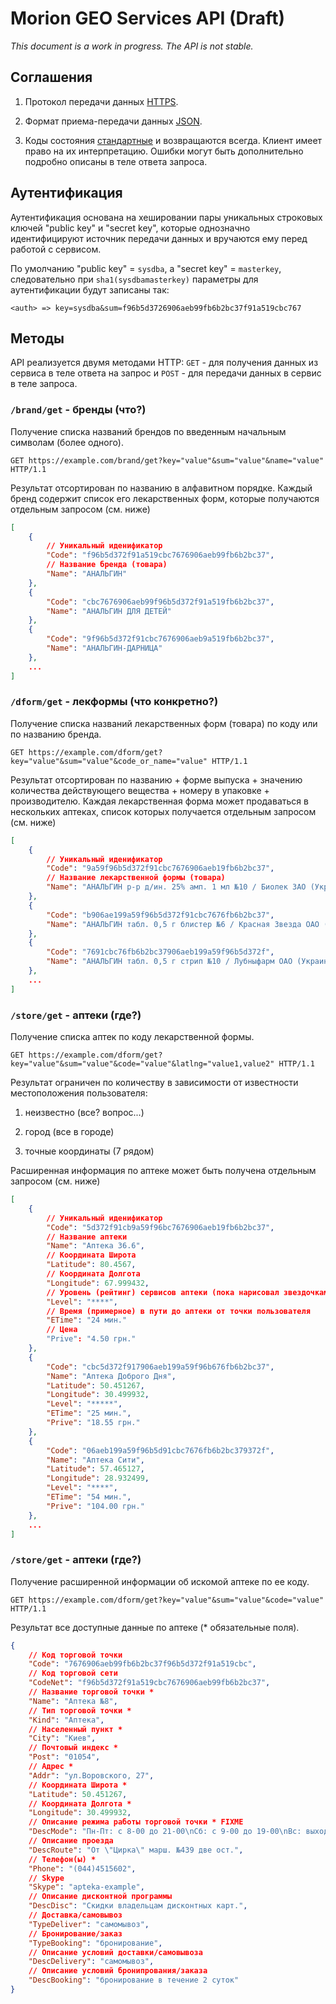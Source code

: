 # Morion GEO Services API (Draft) #

*This document is a work in progress. The API is not stable.*

## Соглашения ##

1. Протокол передачи данных [HTTPS](http://ru.wikipedia.org/wiki/HTTPS).

2. Формат приема-передачи данных [JSON](http://json.org/).

3. Коды состояния [стандартные](http://en.wikipedia.org/wiki/List_of_HTTP_status_codes) и возвращаются всегда. Клиент имеет право на их интерпретацию. Ошибки могут быть дополнительно подробно описаны в теле ответа запроса.

## Аутентификация ##

Аутентификация основана на хешировании пары уникальных строковых ключей "public key" и "secret key", которые однозначно идентифицируют источник передачи данных и вручаются ему перед работой с сервисом. 

По умолчанию "public key" = `sysdba`, а "secret key" = `masterkey`, следовательно при `sha1(sysdbamasterkey)` параметры для аутентификации будут записаны так:
  
  ```
  <auth> => key=sysdba&sum=f96b5d3726906aeb99fb6b2bc37f91a519cbc767
  ```

## Методы ##

API реализуется двумя методами HTTP: `GET` - для получения данных из сервиса в теле ответа на запрос и `POST` - для передачи данных в сервис в теле запроса.

### `/brand/get` - бренды (что?)

Получение списка названий брендов по введенным начальным символам (более одного). 

```
GET https://example.com/brand/get?key="value"&sum="value"&name="value" HTTP/1.1
```

Результат отсортирован по названию в алфавитном порядке. Каждый бренд содержит список его лекарственных форм, которые получаются отдельным запросом (см. ниже)

```json
[
	{
		// Уникальный иденификатор
		"Code": "f96b5d372f91a519cbc7676906aeb99fb6b2bc37",
		// Название бренда (товара)
		"Name": "АНАЛЬГИН"
	},
	{
		"Code": "cbc7676906aeb99f96b5d372f91a519fb6b2bc37",
		"Name": "АНАЛЬГИН ДЛЯ ДЕТЕЙ"
	},
	{
		"Code": "9f96b5d372f91cbc7676906aeb9a519fb6b2bc37",
		"Name": "АНАЛЬГИН-ДАРНИЦА"
	},
	...
]
```

### `/dform/get` - лекформы (что конкретно?)

Получение списка названий лекарственных форм (товара) по коду или по названию бренда. 

```
GET https://example.com/dform/get?key="value"&sum="value"&code_or_name="value" HTTP/1.1
```

Результат отсортирован по названию + форме выпуска +  значению количества действующего вещества + номеру в упаковке + производителю. Каждая лекарственная форма может продаваться в нескольких аптеках, список которых получается отдельным запросом (см. ниже)

```json
[
	{
		// Уникальный иденификатор
		"Code": "9a59f96b5d372f91cbc7676906aeb19fb6b2bc37",
		// Название лекарственной формы (товара)
		"Name": "АНАЛЬГИН р-р д/ин. 25% амп. 1 мл №10 / Биолек ЗАО (Украина, Харьков)"
	},
	{
		"Code": "b906ae199a59f96b5d372f91cbc7676fb6b2bc37",
		"Name": "АНАЛЬГИН табл. 0,5 г блистер №6 / Красная Звезда ОАО (Украина, Харьков)"
	},
	{
		"Code": "7691cbc76fb6b2bc37906aeb199a59f96b5d372f",
		"Name": "АНАЛЬГИН табл. 0,5 г стрип №10 / Лубныфарм ОАО (Украина, Лубны)"
	},
	...
]
```

### `/store/get` - аптеки (где?)

Получение списка аптек по коду лекарственной формы. 

```
GET https://example.com/dform/get?key="value"&sum="value"&code="value"&latlng="value1,value2" HTTP/1.1
```

Результат ограничен по количеству в зависимости от известности местоположения пользователя:

1. неизвестно (все? вопрос...)

2. город (все в городе)

3. точные координаты (7 рядом)

Расширенная информация по аптеке может быть получена отдельным запросом (см. ниже)

```json
[
	{
		// Уникальный иденификатор
		"Code": "5d372f91cb9a59f96bc7676906aeb19fb6b2bc37",
		// Название аптеки
		"Name": "Аптека 36.6",
		// Координата Широта
		"Latitude": 80.4567,
		// Координата Долгота
		"Longitude": 67.999432,
		// Уровень (рейтинг) сервисов аптеки (пока нарисовал звездочками)
		"Level": "****",
		// Время (примерное) в пути до аптеки от точки пользователя
		"ETime": "24 мин."
		// Цена
		"Prive": "4.50 грн."
	},
	{
		"Code": "cbc5d372f917906aeb199a59f96b676fb6b2bc37",
		"Name": "Аптека Доброго Дня",
		"Latitude": 50.451267,
		"Longitude": 30.499932,
		"Level": "*****",
		"ETime": "25 мин.",
		"Prive": "18.55 грн."
	},
	{
		"Code": "06aeb199a59f96b5d91cbc7676fb6b2bc379372f",
		"Name": "Аптека Сити",
		"Latitude": 57.465127,
		"Longitude": 28.932499,
		"Level": "****",
		"ETime": "54 мин.",
		"Prive": "104.00 грн."
	},
	...
]
```

### `/store/get` - аптеки (где?)

Получение расширенной информации об искомой аптеке по ее коду.

```
GET https://example.com/dform/get?key="value"&sum="value"&code="value" HTTP/1.1
```

Результат все доступные данные по аптеке (* обязательные поля).


```json
{
	// Код торговой точки
	"Code": "7676906aeb99fb6b2bc37f96b5d372f91a519cbc",
	// Код торговой сети
	"CodeNet": "f96b5d372f91a519cbc7676906aeb99fb6b2bc37",
	// Название торговой точки *
	"Name": "Аптека №8",
	// Тип торговой точки *
	"Kind": "Аптека",
	// Населенный пункт *
	"City": "Киев",
	// Почтовый индекс *
	"Post": "01054",
	// Адрес *
	"Addr": "ул.Воровского, 27",
	// Координата Широта *
	"Latitude": 50.451267,
	// Координата Долгота *
	"Longitude": 30.499932,
	// Описание режима работы торговой точки * FIXME
	"DescMode": "Пн-Пт: с 8-00 до 21-00\nСб: с 9-00 до 19-00\nВс: выходной",
	// Описание проезда
	"DescRoute": "От \"Цирка\" марш. №439 две ост.",
	// Телефон(ы) *
	"Phone": "(044)4515602",
	// Skype
	"Skype": "apteka-example",
	// Описание дисконтной программы
	"DescDisc": "Скидки владельцам дисконтных карт.",
	// Доставка/самовывоз
	"TypeDeliver": "самомывоз",
	// Бронирование/заказ
	"TypeBooking": "бронирование",
	// Описание условий доставки/самовывоза
	"DescDelivery": "самомывоз",
	// Описание условий бронипрования/заказа
	"DescBooking": "бронирование в течение 2 суток"
}

```
